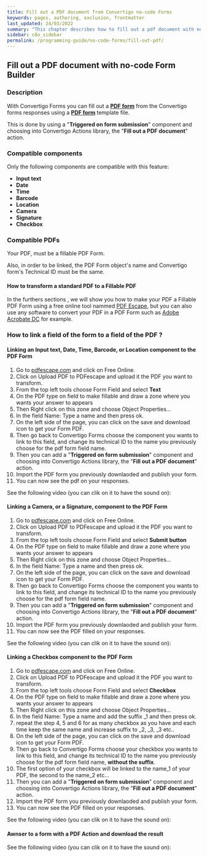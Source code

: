```yaml
---
title: Fill out a PDF document from Convertigo no-code Forms
keywords: pages, authoring, exclusion, frontmatter
last_updated: 24/03/2022
summary: "This chapter describes how to fill out a pdf document with no-code Form Builder"
sidebar: c8o_sidebar
permalink: /programming-guide/no-code-forms/fill-out-pdf/
---
```


## Fill out a PDF document with no-code Form Builder ##

### Description ###

With Convertigo Forms you can fill out a [**PDF form**](https://en.wikipedia.org/wiki/PDF#Forms) from the Convertigo forms responses using a [**PDF form**](https://en.wikipedia.org/wiki/PDF#Forms) template file.

This is done by using a "**Triggered on form submission**" component and choosing into Convertigo Actions library, the "**Fill out a PDF document**" action.

### Compatible components ###
Only the following components are compatible with this feature:
- **Input text**
- **Date**
- **Time**
- **Barcode**
- **Location**
- **Camera**
- **Signature**
- **Checkbox** 

### Compatible PDFs ###

Your PDF, must be a fillable PDF Form.

Also, in order to be linked, the PDF Form object's name and Convertigo form's Technical ID must be the same.

#### How to transform a standard PDF to a Fillable PDF ####
In the furthers sections , we will show you how to make your PDF a Fillable PDF Form using a free online tool nammed [PDF Escape](https://www.pdfescape.com/), but you can also use any software to convert your PDF in a PDF Form such as [Adobe Acrobate DC](https://www.adobe.com/acrobat/how-to/create-fillable-pdf-forms-creator.html) for example.


### How to link a field of the form to a field of the PDF ? ###

#### Linking an **Input text**, **Date**, **Time**, **Barcode**, or **Location** component to the PDF Form ###

1) Go to [pdfescape.com](https://www.pdfescape.com/) and click on Free Online.
2) Click on Upload PDF to PDFescape and upload it the PDF you want to transform.
3) From the top left tools choose Form Field and select **Text**
4) On the PDF type on field to make fillable and draw a zone where you wants your answer to appears
5) Then Right click on this zone and choose Object Properties... 
6) In the field Name: Type a name and then press ok.
7) On the left side of the page, you can click on the save and download icon to get your Form PDF.
8) Then go back to Convertigo Forms choose the component you wants to link to this field, and change its technical ID to the name you previously choose for the pdf form field name.
9) Then you can add  a "**Triggered on form submission**" component and choosing into Convertigo Actions library, the "**Fill out a PDF document**" action. 
10) Import the PDF form you previously downlaoded and publish your form.
11) You can now see the pdf on your responses.

See the following video (you can clik on it to have the sound on):

#### Linking a **Camera**, or a **Signature**, component to the PDF Form ###

1) Go to [pdfescape.com](https://www.pdfescape.com/) and click on Free Online.
2) Click on Upload PDF to PDFescape and upload it the PDF you want to transform.
3) From the top left tools choose Form Field and select **Submit button**
4) On the PDF type on field to make fillable and draw a zone where you wants your answer to appears
5) Then Right click on this zone and choose Object Properties... 
6) In the field Name: Type a name and then press ok.
7) On the left side of the page, you can click on the save and download icon to get your Form PDF.
8) Then go back to Convertigo Forms choose the component you wants to link to this field, and change its technical ID to the name you previously choose for the pdf form field name.
9) Then you can add  a "**Triggered on form submission**" component and choosing into Convertigo Actions library, the "**Fill out a PDF document**" action. 
10) Import the PDF form you previously downlaoded and publish your form.
11) You can now see the PDF filled on your responses.

See the following video (you can clik on it to have the sound on):

#### Linking a **Checkbox** component to the PDF Form ###

1) Go to [pdfescape.com](https://www.pdfescape.com/) and click on Free Online.
2) Click on Upload PDF to PDFescape and upload it the PDF you want to transform.
3) From the top left tools choose Form Field and select **Checkbox**
4) On the PDF type on field to make fillable and draw a zone where you wants your answer to appears
5) Then Right click on this zone and choose Object Properties... 
6) In the field Name: Type a name and add the suffix _1 and then press ok.
7) repeat the step 4, 5 and 6 for as many checkbox as you have and each time keep the same name and increase suffix to _2, _3, _3 etc..
8) On the left side of the page, you can click on the save and download icon to get your Form PDF.
9) Then go back to Convertigo Forms choose your checkbox you wants to link to this field, and change its technical ID to the name you previously choose for the pdf form field name, **without the suffix**.
10) The first option of your checkbox will be linked to the name_1 of your PDF, the second to the name_2 etc...
11) Then you can add  a "**Triggered on form submission**" component and choosing into Convertigo Actions library, the "**Fill out a PDF document**" action. 
12) Import the PDF form you previously downlaoded and publish your form.
13) You can now see the PDF filled on your responses.

See the following video (you can clik on it to have the sound on):


#### Awnser to a form with a PDF Action and download the result ####

See the following video (you can clik on it to have the sound on):

 






